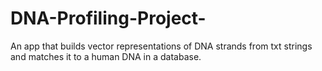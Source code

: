 # DNA-Profiling-Project-
An app that builds vector representations of DNA strands from txt strings and matches it to a human DNA in a database.
